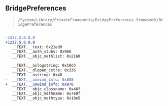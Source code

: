 ## BridgePreferences

> `/System/Library/PrivateFrameworks/BridgePreferences.framework/BridgePreferences`

```diff

-1237.2.0.0.0
+1237.5.0.0.0
   __TEXT.__text: 0x21ed0
   __TEXT.__auth_stubs: 0x960
   __TEXT.__objc_methlist: 0x2160

   __TEXT.__oslogstring: 0x10d3
   __TEXT.__dlopen_cstrs: 0x336
   __TEXT.__ustring: 0x46
-  __TEXT.__unwind_info: 0x888
+  __TEXT.__unwind_info: 0x870
   __TEXT.__objc_classname: 0x46f
   __TEXT.__objc_methname: 0x7e0f
   __TEXT.__objc_methtype: 0x10e5

```
